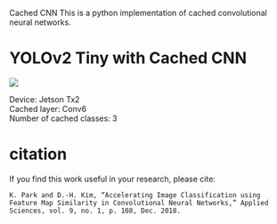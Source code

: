 Cached CNN
This is a python implementation of cached convolutional neural networks.

# YOLOv2 Tiny with Cached CNN

<img src="https://github.com/981boxster/cachedCNN/blob/master/results/yolov2%2Bcache_conv6_num3.gif">

Device: Jetson Tx2<br>
Cached layer: Conv6<br>
Number of cached classes: 3

# citation
If you find this work useful in your research, please cite:
    
    K. Park and D.-H. Kim, “Accelerating Image Classification using Feature Map Similarity in Convolutional Neural Networks,” Applied Sciences, vol. 9, no. 1, p. 108, Dec. 2018.
    
